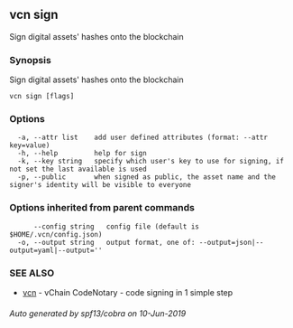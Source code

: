 ## vcn sign

Sign digital assets' hashes onto the blockchain

### Synopsis

Sign digital assets' hashes onto the blockchain

```
vcn sign [flags]
```

### Options

```
  -a, --attr list    add user defined attributes (format: --attr key=value)
  -h, --help         help for sign
  -k, --key string   specify which user's key to use for signing, if not set the last available is used
  -p, --public       when signed as public, the asset name and the signer's identity will be visible to everyone
```

### Options inherited from parent commands

```
      --config string   config file (default is $HOME/.vcn/config.json)
  -o, --output string   output format, one of: --output=json|--output=yaml|--output=''
```

### SEE ALSO

* [vcn](vcn.md)	 - vChain CodeNotary - code signing in 1 simple step

###### Auto generated by spf13/cobra on 10-Jun-2019
